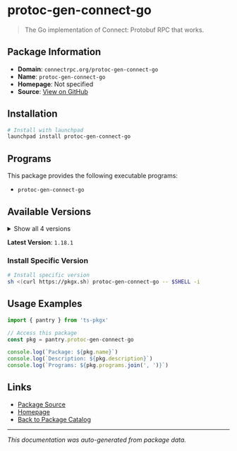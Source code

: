 # protoc-gen-connect-go

> The Go implementation of Connect: Protobuf RPC that works.

## Package Information

- **Domain**: `connectrpc.org/protoc-gen-connect-go`
- **Name**: `protoc-gen-connect-go`
- **Homepage**: Not specified
- **Source**: [View on GitHub](https://github.com/pkgxdev/pantry/tree/main/projects/connectrpc.org/protoc-gen-connect-go/package.yml)

## Installation

```bash
# Install with launchpad
launchpad install protoc-gen-connect-go
```

## Programs

This package provides the following executable programs:

- `protoc-gen-connect-go`

## Available Versions

<details>
<summary>Show all 4 versions</summary>

- `1.18.1`, `1.18.0`, `1.17.0`, `1.16.2`

</details>

**Latest Version**: `1.18.1`

### Install Specific Version

```bash
# Install specific version
sh <(curl https://pkgx.sh) protoc-gen-connect-go -- $SHELL -i
```

## Usage Examples

```typescript
import { pantry } from 'ts-pkgx'

// Access this package
const pkg = pantry.protoc-gen-connect-go

console.log(`Package: ${pkg.name}`)
console.log(`Description: ${pkg.description}`)
console.log(`Programs: ${pkg.programs.join(', ')}`)
```

## Links

- [Package Source](https://github.com/pkgxdev/pantry/tree/main/projects/connectrpc.org/protoc-gen-connect-go/package.yml)
- [Homepage](#)
- [Back to Package Catalog](../../package-catalog.md)

---

*This documentation was auto-generated from package data.*
